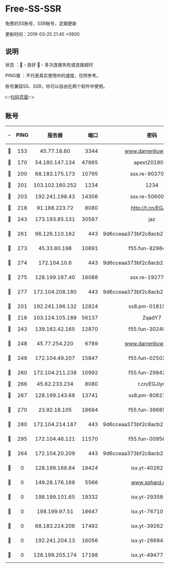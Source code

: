 # Free-SS-SSR

免费的SS账号、SSR账号，定期更新

更新时间：2019-03-25 21:45 +0800

## 说明

状态     ：🙂 - 良好 🙁 - 多次连接失败或连接超时

PING值   ：不代表真实使用中的速度，仅供参考。

账号兼容SS、SSR，你可以自由在两个软件中使用。

👉[扫码页面](https://liesauer.github.io/Free-SS-SSR/)👈

## 账号

|-|PING|服务器|端口|密码|加密方式|区域|
|:----:|:----:|:-----:|-----:|:----:|:----:|:----:|
|🙂|153|45.77.18.60|3344|www.darrenliuwei.com|aes-256-cfb|JP|
|🙂|170|54.180.147.134|47665|apext2019001|chacha20|KR|
|🙂|200|68.183.175.173|10795|ssx.re-90370518|aes-256-cfb|US|
|🙂|201|103.102.160.252|1234|1234|rc4-md5|JP|
|🙂|203|192.241.198.43|14306|ssx.re-50600808|aes-256-cfb|US|
|🙂|218|91.188.223.72|8080|http://t.cn/EGJIyrl|rc4-md5|RU|
|🙂|243|173.193.85.131|30587|jaz|aes-256-cfb|US|
|🙂|261|96.126.110.162|443|9d6cceaa373bf2c8acb22e60b6a58be6|aes-256-cfb|US|
|🙂|273|45.33.80.198|10691|f55.fun-82984972|aes-256-cfb|US|
|🙂|274|172.104.10.6|443|9d6cceaa373bf2c8acb22e60b6a58be6|aes-256-cfb|US|
|🙂|275|128.199.167.40|16088|ssx.re-19277467|aes-256-cfb|SG|
|🙂|277|172.104.208.180|443|9d6cceaa373bf2c8acb22e60b6a58be6|aes-256-cfb|US|
|🙂|201|192.241.196.132|12824|ss8.pm-01815174|aes-256-cfb|US|
|🙂|216|103.124.105.189|56137|ZqadY7|chacha20|CN|
|🙂|243|139.162.42.165|12870|f55.fun-30240273|aes-256-cfb|SG|
|🙂|248|45.77.254.220|6789|www.darrenliuwei.com|aes-256-cfb|SG|
|🙂|249|172.104.49.207|15847|f55.fun-02503787|aes-256-cfb|SG|
|🙂|260|172.104.211.238|10992|f55.fun-29842586|aes-256-cfb|US|
|🙂|266|45.62.233.234|8080|t.cn/EGJIyrl|rc4-md5|CA|
|🙂|267|128.199.143.68|13741|ss8.pm-80821206|aes-256-cfb|SG|
|🙂|270|23.92.18.105|18684|f55.fun-39685048|aes-256-cfb|US|
|🙂|280|172.104.214.187|443|9d6cceaa373bf2c8acb22e60b6a58be6|aes-256-cfb|US|
|🙂|295|172.104.46.121|11570|f55.fun-00956881|aes-256-cfb|SG|
|🙁|264|172.104.20.209|443|9d6cceaa373bf2c8acb22e60b6a58be6|aes-256-cfb|US|
|🙁|0|128.199.168.84|18424|isx.yt-40262228|aes-256-cfb|SG|
|🙁|0|149.28.176.168|5566|www.sphard.com|aes-256-cfb|AU|
|🙁|0|198.199.101.65|19332|isx.yt-29358597|aes-256-cfb|US|
|🙁|0|198.199.97.51|18647|isx.yt-76710107|aes-256-cfb|US|
|🙁|0|68.183.224.206|17492|isx.yt-39262764|aes-256-cfb|SG|
|🙁|0|192.241.204.13|16056|isx.yt-26694898|aes-256-cfb|US|
|🙁|0|128.199.205.174|17198|isx.yt-49477216|aes-256-cfb|SG|
